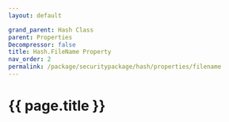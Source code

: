 ```yaml
---
layout: default

grand_parent: Hash Class
parent: Properties
Decompressor: false
title: Hash.FileName Property
nav_order: 2
permalink: /package/securitypackage/hash/properties/filename
---
```

# {{ page.title }}